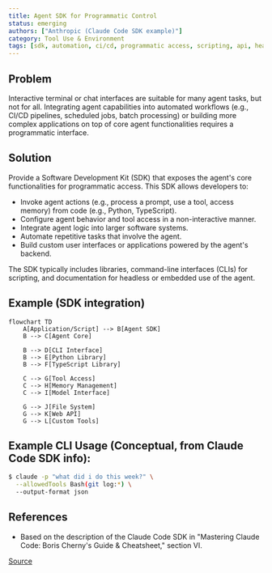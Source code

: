 ```yaml
---
title: Agent SDK for Programmatic Control
status: emerging
authors: ["Anthropic (Claude Code SDK example)"]
category: Tool Use & Environment
tags: [sdk, automation, ci/cd, programmatic access, scripting, api, headless agent]
---
```


## Problem
Interactive terminal or chat interfaces are suitable for many agent tasks, but not for all. Integrating agent capabilities into automated workflows (e.g., CI/CD pipelines, scheduled jobs, batch processing) or building more complex applications on top of core agent functionalities requires a programmatic interface.

## Solution
Provide a Software Development Kit (SDK) that exposes the agent's core functionalities for programmatic access. This SDK allows developers to:
-   Invoke agent actions (e.g., process a prompt, use a tool, access memory) from code (e.g., Python, TypeScript).
-   Configure agent behavior and tool access in a non-interactive manner.
-   Integrate agent logic into larger software systems.
-   Automate repetitive tasks that involve the agent.
-   Build custom user interfaces or applications powered by the agent's backend.

The SDK typically includes libraries, command-line interfaces (CLIs) for scripting, and documentation for headless or embedded use of the agent.

## Example (SDK integration)
```mermaid
flowchart TD
    A[Application/Script] --> B[Agent SDK]
    B --> C[Agent Core]

    B --> D[CLI Interface]
    B --> E[Python Library]
    B --> F[TypeScript Library]

    C --> G[Tool Access]
    C --> H[Memory Management]
    C --> I[Model Interface]

    G --> J[File System]
    G --> K[Web API]
    G --> L[Custom Tools]
```

## Example CLI Usage (Conceptual, from Claude Code SDK info):
```bash
$ claude -p "what did i do this week?" \
  --allowedTools Bash(git log:*) \
  --output-format json
```

## References
-   Based on the description of the Claude Code SDK in "Mastering Claude Code: Boris Cherny's Guide & Cheatsheet," section VI.

[Source](https://www.nibzard.com/claude-code)